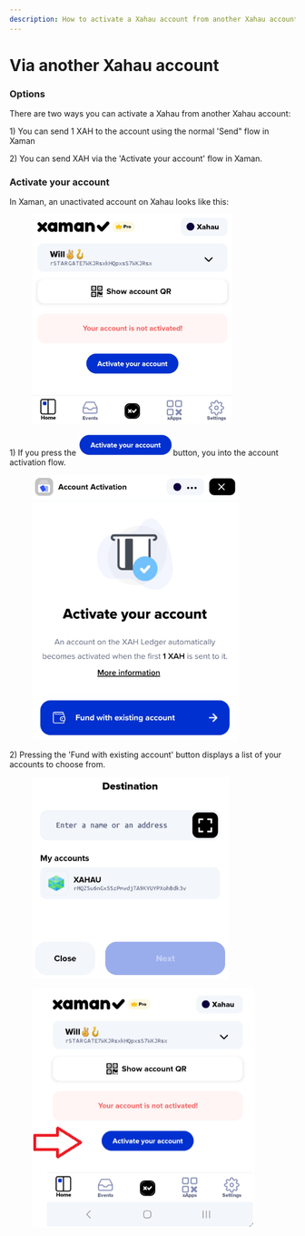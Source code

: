 ```yaml
---
description: How to activate a Xahau account from another Xahau account
---
```


# Via another Xahau account

### Options

There are two ways you can activate a Xahau from another Xahau account:

1\) You can send 1 XAH to the account using the normal 'Send" flow in Xaman

2\) You can send XAH via the 'Activate your account' flow in Xaman.



### Activate your account

In Xaman, an unactivated account on Xahau looks like this:

<figure><img src="../../.gitbook/assets/image (1).png" alt=""><figcaption></figcaption></figure>

1\) If you press the <img src="../../.gitbook/assets/image (2).png" alt="" data-size="line">button, you into the account activation flow.

<figure><img src="../../.gitbook/assets/image (3).png" alt=""><figcaption></figcaption></figure>

2\) Pressing the 'Fund with existing account' button displays a list of your accounts to choose from.

<figure><img src="../../.gitbook/assets/image (77).png" alt=""><figcaption></figcaption></figure>

<figure><img src="../../.gitbook/assets/image.png" alt=""><figcaption></figcaption></figure>

